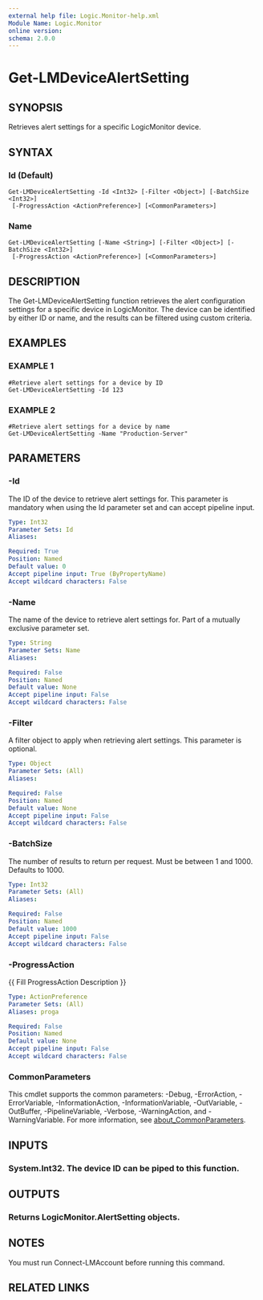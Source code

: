 ```yaml
---
external help file: Logic.Monitor-help.xml
Module Name: Logic.Monitor
online version:
schema: 2.0.0
---
```


# Get-LMDeviceAlertSetting

## SYNOPSIS
Retrieves alert settings for a specific LogicMonitor device.

## SYNTAX

### Id (Default)
```
Get-LMDeviceAlertSetting -Id <Int32> [-Filter <Object>] [-BatchSize <Int32>]
 [-ProgressAction <ActionPreference>] [<CommonParameters>]
```

### Name
```
Get-LMDeviceAlertSetting [-Name <String>] [-Filter <Object>] [-BatchSize <Int32>]
 [-ProgressAction <ActionPreference>] [<CommonParameters>]
```

## DESCRIPTION
The Get-LMDeviceAlertSetting function retrieves the alert configuration settings for a specific device in LogicMonitor.
The device can be identified by either ID or name, and the results can be filtered using custom criteria.

## EXAMPLES

### EXAMPLE 1
```
#Retrieve alert settings for a device by ID
Get-LMDeviceAlertSetting -Id 123
```

### EXAMPLE 2
```
#Retrieve alert settings for a device by name
Get-LMDeviceAlertSetting -Name "Production-Server"
```

## PARAMETERS

### -Id
The ID of the device to retrieve alert settings for.
This parameter is mandatory when using the Id parameter set and can accept pipeline input.

```yaml
Type: Int32
Parameter Sets: Id
Aliases:

Required: True
Position: Named
Default value: 0
Accept pipeline input: True (ByPropertyName)
Accept wildcard characters: False
```

### -Name
The name of the device to retrieve alert settings for.
Part of a mutually exclusive parameter set.

```yaml
Type: String
Parameter Sets: Name
Aliases:

Required: False
Position: Named
Default value: None
Accept pipeline input: False
Accept wildcard characters: False
```

### -Filter
A filter object to apply when retrieving alert settings.
This parameter is optional.

```yaml
Type: Object
Parameter Sets: (All)
Aliases:

Required: False
Position: Named
Default value: None
Accept pipeline input: False
Accept wildcard characters: False
```

### -BatchSize
The number of results to return per request.
Must be between 1 and 1000.
Defaults to 1000.

```yaml
Type: Int32
Parameter Sets: (All)
Aliases:

Required: False
Position: Named
Default value: 1000
Accept pipeline input: False
Accept wildcard characters: False
```

### -ProgressAction
{{ Fill ProgressAction Description }}

```yaml
Type: ActionPreference
Parameter Sets: (All)
Aliases: proga

Required: False
Position: Named
Default value: None
Accept pipeline input: False
Accept wildcard characters: False
```

### CommonParameters
This cmdlet supports the common parameters: -Debug, -ErrorAction, -ErrorVariable, -InformationAction, -InformationVariable, -OutVariable, -OutBuffer, -PipelineVariable, -Verbose, -WarningAction, and -WarningVariable. For more information, see [about_CommonParameters](http://go.microsoft.com/fwlink/?LinkID=113216).

## INPUTS

### System.Int32. The device ID can be piped to this function.
## OUTPUTS

### Returns LogicMonitor.AlertSetting objects.
## NOTES
You must run Connect-LMAccount before running this command.

## RELATED LINKS
